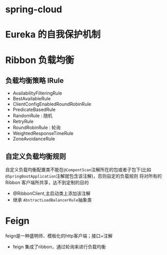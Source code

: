 # spring-cloud

# Eureka 的自我保护机制

# Ribbon 负载均衡
## 负载均衡策略 IRule
- AvailabilityFilteringRule
- BestAvailableRule
- ClientConfigEnabledRoundRobinRule
- PredicateBasedRule
- RandomRule : 随机
- RetryRule
- RoundRobinRule : 轮询
- WeightedResponseTimeRule
- ZoneAvoidanceRule

## 自定义负载均衡规则
自定义负载均衡配置类不能在```@CompentScan```注解所在的包或者子包下(比如 ```@SpringBootApplication```注解就包含该注解)，否则自定的负载规则
将对所有的 Ribbon 客户端所共享，达不到定制的目的 
- @RibbonClient,主启动类上添加该注解
- 继承 ```AbstractLoadBalancerRule```抽象类

# Feign 
feign是一种盛明师、模板化的http客户端；接口+注解

- feign 集成了ribbon，通过轮询来进行负载均衡


